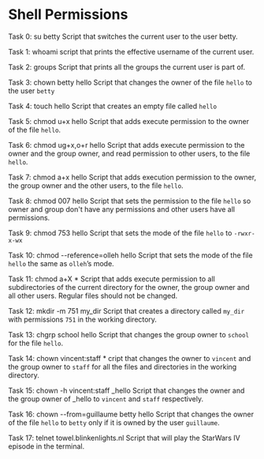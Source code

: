 # Shell Permissions

Task 0:
	 su betty
	 Script that switches the current user to the user betty.

Task 1:
	 whoami
	 script that prints the effective username of the current user.

Task 2:
	groups
	Script that prints all the groups the current user is part of.

Task 3:
	 chown betty hello
	 Script that changes the owner of the file `hello` to the user `betty`

Task 4:
	 touch hello
	 Script that creates an empty file called `hello`

Task 5:
	 chmod u+x hello
	 Script that adds execute permission to the owner of the file `hello`.

Task 6:
	 chmod ug+x,o+r hello
	 Script that adds execute permission to the owner and the group owner, and read permission to other users, to the file `hello`.

Task 7:
	 chmod a+x hello
	 Script that adds execution permission to the owner, the group owner and the other users, to the file `hello`.

Task 8:
	 chmod 007 hello
	 Script that sets the permission to the file `hello` so owner and group don't have any permissions and other users have all permissions.

Task 9:
	 chmod 753 hello
	 Script that sets the mode of the file `hello` to `-rwxr-x-wx`

Task 10:
	 chmod --reference=olleh hello
	 Script that sets the mode of the file `hello` the same as `olleh`’s mode.

Task 11:
	 chmod a+X *
	 Script that adds execute permission to all subdirectories of the current directory for the owner, the group owner and all other users. Regular files should not be changed.

Task 12:
	 mkdir -m 751 my_dir
	 Script that creates a directory called `my_dir` with permissions `751` in the working directory.

Task 13:
	 chgrp school hello
	 Script that changes the group owner to `school` for the file `hello`.

Task 14:
	 chown vincent:staff *
	 cript that changes the owner to `vincent` and the group owner to `staff` for all the files and directories in the working directory.

Task 15:
	 chown -h vincent:staff _hello
	 Script that changes the owner and the group owner of _hello to `vincent` and `staff` respectively.

Task 16:
	 chown --from=guillaume betty hello
	 Script that changes the owner of the file `hello` to `betty` only if it is owned by the user `guillaume`.

Task 17:
	 telnet towel.blinkenlights.nl
	 Script that will play the StarWars IV episode in the terminal.
